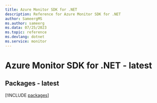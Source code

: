 ```yaml
---
title: Azure Monitor SDK for .NET
description: Reference for Azure Monitor SDK for .NET
author: SameergMS
ms.author: sameerg
ms.data: 07/25/2023
ms.topic: reference
ms.devlang: dotnet
ms.service: monitor
---
```

# Azure Monitor SDK for .NET - latest
## Packages - latest
[!INCLUDE [packages](monitor-index.md)]